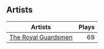 ## Artists
Artists | Plays 
----- | -----: 
[The Royal Guardsmen](/artists/the-royal-guardsmen-38732) | 69

